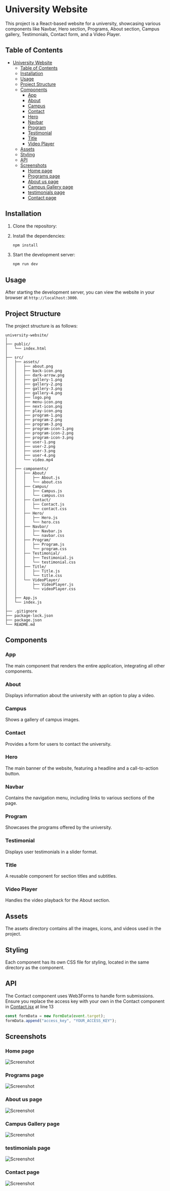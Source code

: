 # University Website

This project is a React-based website for a university, showcasing various components like Navbar, Hero section, Programs, About section, Campus gallery, Testimonials, Contact form, and a Video Player.

## Table of Contents

- [University Website](#university-website)
  - [Table of Contents](#table-of-contents)
  - [Installation](#installation)
  - [Usage](#usage)
  - [Project Structure](#project-structure)
  - [Components](#components)
    - [App](#app)
    - [About](#about)
    - [Campus](#campus)
    - [Contact](#contact)
    - [Hero](#hero)
    - [Navbar](#navbar)
    - [Program](#program)
    - [Testimonial](#testimonial)
    - [Title](#title)
    - [Video Player](#video-player)
  - [Assets](#assets)
  - [Styling](#styling)
  - [API](#api)
  - [Screenshots](#screenshots)
    - [Home page](#home-page)
    - [Programs page](#programs-page)
    - [About us page](#about-us-page)
    - [Campus Gallery page](#campus-gallery-page)
    - [testimonials page](#testimonials-page)
    - [Contact page](#contact-page)

## Installation

1. Clone the repository:

2. Install the dependencies:
   ```bash
   npm install
   ```

3. Start the development server:
   ```bash
   npm run dev
   ```

## Usage

After starting the development server, you can view the website in your browser at `http://localhost:3000`.

## Project Structure

The project structure is as follows:

```
university-website/
│
├── public/
│   └── index.html
│
├── src/
│   ├── assets/
│   │   ├── about.png
│   │   ├── back-icon.png
│   │   ├── dark-arrow.png
│   │   ├── gallery-1.png
│   │   ├── gallery-2.png
│   │   ├── gallery-3.png
│   │   ├── gallery-4.png
│   │   ├── logo.png
│   │   ├── menu-icon.png
│   │   ├── next-icon.png
│   │   ├── play-icon.png
│   │   ├── program-1.png
│   │   ├── program-2.png
│   │   ├── program-3.png
│   │   ├── program-icon-1.png
│   │   ├── program-icon-2.png
│   │   ├── program-icon-3.png
│   │   ├── user-1.png
│   │   ├── user-2.png
│   │   ├── user-3.png
│   │   ├── user-4.png
│   │   └── video.mp4
│   │
│   ├── components/
│   │   ├── About/
│   │   │   ├── About.js
│   │   │   └── about.css
│   │   ├── Campus/
│   │   │   ├── Campus.js
│   │   │   └── campus.css
│   │   ├── Contact/
│   │   │   ├── Contact.js
│   │   │   └── contact.css
│   │   ├── Hero/
│   │   │   ├── Hero.js
│   │   │   └── hero.css
│   │   ├── Navbar/
│   │   │   ├── Navbar.js
│   │   │   └── navbar.css
│   │   ├── Program/
│   │   │   ├── Program.js
│   │   │   └── program.css
│   │   ├── Testimonial/
│   │   │   ├── Testimonial.js
│   │   │   └── testimonial.css
│   │   ├── Title/
│   │   │   ├── Title.js
│   │   │   └── title.css
│   │   └── VideoPlayer/
│   │       ├── VideoPlayer.js
│   │       └── videoPlayer.css
│   │
│   ├── App.js
│   └── index.js
│
├── .gitignore
├── package-lock.json
├── package.json
└── README.md
```

## Components

### App

The main component that renders the entire application, integrating all other components.

### About

Displays information about the university with an option to play a video.

### Campus

Shows a gallery of campus images.

### Contact

Provides a form for users to contact the university.

### Hero

The main banner of the website, featuring a headline and a call-to-action button.

### Navbar

Contains the navigation menu, including links to various sections of the page.

### Program

Showcases the programs offered by the university.

### Testimonial

Displays user testimonials in a slider format.

### Title

A reusable component for section titles and subtitles.

### Video Player

Handles the video playback for the About section.

## Assets

The assets directory contains all the images, icons, and videos used in the project.

## Styling

Each component has its own CSS file for styling, located in the same directory as the component.

## API

The Contact component uses Web3Forms to handle form submissions. Ensure you replace the access key with your own in the Contact component in [Contact.jsx](https://github.com/ishwar-ikm/React-Projects/tree/main/1.%20ToDo) at line 13

```javascript
const formData = new FormData(event.target);
formData.append("access_key", "YOUR_ACCESS_KEY");
```

## Screenshots
### Home page
![Screenshot](screenshots/home.png)
### Programs page
![Screenshot](screenshots/programs.png)
### About us page
![Screenshot](screenshots/about.png)
### Campus Gallery page
![Screenshot](screenshots/campus.png)
### testimonials page
![Screenshot](screenshots/Testimonials.png)
### Contact page
![Screenshot](screenshots/contact.png)